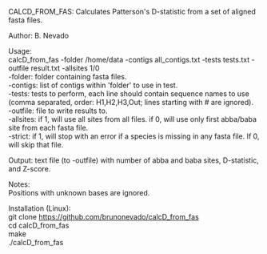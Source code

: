 CALCD_FROM_FAS:  Calculates Patterson's D-statistic from a set of aligned fasta files.
  
Author: B. Nevado  
  
Usage:  
calcD_from_fas -folder /home/data -contigs all_contigs.txt -tests tests.txt -outfile result.txt -allsites 1/0  
    -folder: folder containing fasta files.  
    -contigs: list of contigs within 'folder' to use in test.  
    -tests: tests to perform, each line should contain sequence names to use (comma separated, order: H1,H2,H3,Out; lines starting with # are ignored).  
    -outfile: file to write results to.  
    -allsites: if 1, will use all sites from all files. if 0, will use only first abba/baba site from each fasta file.  
    -strict: if 1, will stop with an error if a species is missing in any fasta file. If 0, will skip that file.  
  
Output: text file (to -outfile) with number of abba and baba sites, D-statistic, and Z-score.  
    
Notes:  
    Positions with unknown bases are ignored.  
  
Installation (Linux):  
    git clone https://github.com/brunonevado/calcD_from_fas  
    cd calcD_from_fas  
    make  
    ./calcD_from_fas  

